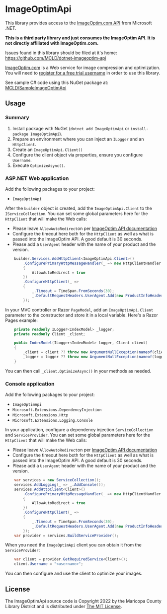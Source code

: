 ﻿# ImageOptimApi

This library provides access to the [ImageOptim.com API](https://imageoptim.com/api) from Microsoft .NET.

**This is a third party library and just consumes the ImageOptim API. It is not directly affiliated with ImageOptim.com.**

Issues found in this library should be filed at it's home: <https://github.com/MCLD/dotnet-imageoptim-api>

[ImageOptim.com](https://imageoptim.com/api) is a Web service for image compression and optimization. You will need to [register for a free trial username](https://imageoptim.com/api/register) in order to use this library.

See sample C# code using this NuGet package at: [MCLD/SampleImageOptimApi](https://github.com/MCLD/SampleImageOptimApi)

## Usage

### Summary

1. Install package with NuGet (`dotnet add ImageOptimApi` or `install-package ImageOptimApi`).
2. Prepare an environment where you can inject an `ILogger` and an `HttpClient`.
3. Create an `ImageOptimApi.Client()`
4. Configure the client object via properties, ensure you configure `Username`.
5. Execute `OptimizeAsync()`.

### ASP.NET Web application

Add the following packages to your project:

- `ImageOptimApi`

After the `builder` object is created, add the `ImageOptimApi.Client` to the `IServiceCollection`. You can set some global parameters here for the `HttpClient` that will make the Web calls:

- Please leave `AllowAutoRedirect`on per [ImageOptim API documentation](https://imageoptim.com/api/post)
- Configure the timeout here both for the `HttpClient` as well as what is passed into the ImageOptim API. A good default is 30 seconds.
- Please add a `UserAgent` header with the name of your product and the version.

```cs
    builder.Services.AddHttpClient<ImageOptimApi.Client>()
        .ConfigurePrimaryHttpMessageHandler(_ => new HttpClientHandler
        {
            AllowAutoRedirect = true
        })
        .ConfigureHttpClient(_ =>
        {
            _.Timeout = TimeSpan.FromSeconds(30);
            _.DefaultRequestHeaders.UserAgent.Add(new ProductInfoHeaderValue("TestApp", "1.0.0"));
        });
```

In your MVC controller or Razor `PageModel`, add an `ImageOptimApi.Client` parameter to the constructor and store it in a local variable. Here's a Razor Pages example:

```cs
    private readonly ILogger<IndexModel> _logger;
    private readonly Client _client;

    public IndexModel(ILogger<IndexModel> logger, Client client)
    {
        _client = client ?? throw new ArgumentNullException(nameof(client));
        _logger = logger ?? throw new ArgumentNullException(nameof(logger));
    }
```

You can then call `_client.OptimizeAsync()` in your methods as needed.

### Console application

Add the following packages to your project:

- `ImageOptimApi`
- `Microsoft.Extensions.DependencyInjection`
- `Microsoft.Extensions.Http`
- `Microsoft.Extensions.Logging.Console`

In your application, configure a dependency injection `ServiceCollection` and `ServiceProvider`. You can set some global parameters here for the `HttpClient` that will make the Web calls:

- Please leave `AllowAutoRedirect`on per [ImageOptim API documentation](https://imageoptim.com/api/post)
- Configure the timeout here both for the `HttpClient` as well as what is passed into the ImageOptim API. A good default is 30 seconds.
- Please add a `UserAgent` header with the name of your product and the version.

```cs
    var services = new ServiceCollection();
    services.AddLogging(_ => _.AddConsole());
    services.AddHttpClient<Client>()
        .ConfigurePrimaryHttpMessageHandler(_ => new HttpClientHandler
        {
            AllowAutoRedirect = true
        })
        .ConfigureHttpClient(_ =>
        {
            _.Timeout = TimeSpan.FromSeconds(30);
            _.DefaultRequestHeaders.UserAgent.Add(new ProductInfoHeaderValue("TestApp", "1.0.0"));
        });
    var provider = services.BuildServiceProvider();
```

When you need the `ImageOptimApi` client you can obtain it from the `ServiceProvider`:

```cs
    var client = provider.GetRequiredService<Client>();
    client.Username = "<username>";
```

You can then configure and use the client to optimize your images.

## License

The ImageOptimApi source code is Copyright 2022 by the Maricopa County Library District and is distributed under [The MIT License](http://opensource.org/licenses/MIT).
